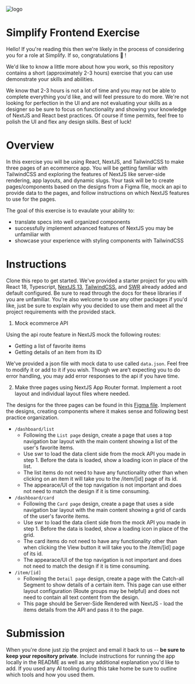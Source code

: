 ![logo](https://user-images.githubusercontent.com/21349718/227146863-399bdd2b-2091-4461-9775-141af610f9ef.svg)

# Simplify Frontend Exercise

Hello! If you're reading this then we're likely in the process of considering you for a role at Simplify. If so, congratulations 🎉 !

We'd like to know a little more about how you work, so this repository contains a short (approximately 2-3 hours) exercise that you can use demonstrate your skills and abilities.

We know that 2-3 hours is not a lot of time and you may not be able to complete everything you'd like, and will feel pressure to do more. We're not looking for perfection in the UI and are not evaluating your skills as a designer so be sure to focus on functionality and showing your knowledge of NextJS and React best practices. Of course if time permits, feel free to polish the UI and flex any design skills. Best of luck!

# Overview

In this exercise you will be using React, NextJS, and TailwindCSS to make three pages of an ecommerce app. You will be getting familiar with TailwindCSS and exploring the features of NextJS like server-side rendering, app layouts, and dynamic slugs. Your task will be to create pages/components based on the designs from a Figma file, mock an api to provide data to the pages, and follow instructions on which NextJS features to use for the pages.

The goal of this exercise is to evaulate your ability to:
* translate specs into well organized components
* successfully implement advanced features of NextJS you may be unfamiliar with
* showcase your experience with styling components with TailwindCSS

# Instructions

Clone this repo to get started. We've provided a starter project for you with React 18, Typescript, [NextJS 13](https://beta.nextjs.org/docs/getting-started), [TailwindCSS](https://tailwindcss.com/docs/installation), and [SWR](https://swr.vercel.app/docs/getting-started) already added and default configured. Be sure to read through the docs for these libraries if you are unfamiliar. You're also welcome to use any other packages if you'd like, just be sure to explain why you decided to use them and meet all the project requirements with the provided stack.

1. Mock ecommerce API

Using the api route feature in NextJS mock the following routes:
* Getting a list of favorite items
* Getting details of an item from its ID

We've provided a json file with mock data to use called `data.json`. Feel free to modify it or add to it if you wish. Though we are't expecting you to do error handling, you may add error responses to the api if you have time.

2. Make three pages using NextJS App Router format. Implement a root layout and individual layout files where needed.

The designs for the three pages can be found in this [Figma file](https://www.figma.com/file/lUbwgHr7OTh4IEf1Y4szwf/NextJS-Ecommerce?node-id=0%3A1&t=bHXi1DmZpSYk17Wd-1). Implement the designs, creating components where it makes sense and following best practice organization. 

* `/dashboard/list`
  * Following the `List page` design, create a page that uses a top navigation bar layout with the main content showing a list of the user's favorite items. 
  * Use swr to load the data client side from the mock API you made in step 1. Before the data is loaded, show a loading icon in place of the list. 
  * The list items do not need to have any functionality other than when clicking on an item it will take you to the /item/[id] page of its id. 
  * The appearace/UI of the top navigation is not important and does not need to match the design if it is time consuming. 
* `/dashboard/card`
  * Following the `Card page` design, create a page that uses a side navigation bar layout with the main content showing a grid of cards of the user's favorite items. 
  * Use swr to load the data client side from the mock API you made in step 1. Before the data is loaded, show a loading icon in place of the grid. 
  * The card items do not need to have any functionality other than when clicking the View button it will take you to the /item/[id] page of its id. 
  * The appearace/UI of the top navigation is not important and does not need to match the design if it is time consuming.  
* `/item/[id]`
  * Following the `Detail page` design, create a page with the Catch-all Segment to show details of a certain item. This page can use either layout configuration (Route groups may be helpful) and does not need to contain all text content from the design. 
  * This page should be Server-Side Rendered with NextJS - load the items details from the API and pass it to the page.

# Submission

When you're done just zip the project and email it back to us -- **be sure to keep your repository private**. Include instructions for running the app locally in the README as well as any additional explanation you'd like to add. If you used any AI tooling during this take home be sure to outline which tools and how you used them.
